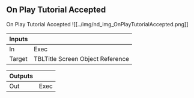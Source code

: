 ## On Play Tutorial Accepted
On Play Tutorial Accepted
![[../img/nd_img_OnPlayTutorialAccepted.png]]

|Inputs||
|--|--|
| In | Exec |
| Target | TBLTitle Screen Object Reference |

|Outputs||
|--|--|
| Out | Exec |
